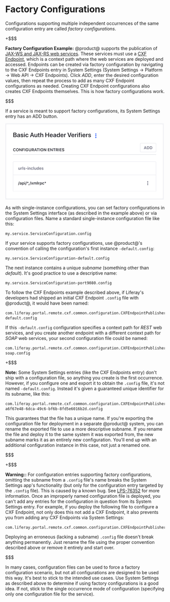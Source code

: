 # Factory Configurations [](id=factory-configurations)

Configurations supporting multiple independent occurrences of the same
configuration entry are called *factory configurations*. 

+$$$

**Factory Configuration Example:** @product@ supports the publication of 
[JAX-WS and JAX-RS web services](/develop/tutorials/-/knowledge_base/7-1/jax-ws-and-jax-rs). 
These services must use a 
[CXF Endpoint](/develop/tutorials/-/knowledge_base/7-1/jax-ws-and-jax-rs#cxf-endpoints), 
which is a context path where the web services are deployed and accessed. 
Endpoints can be created via factory configuration by navigating to the CXF
Endpoints entry in System Settings (System Settings &rarr; Platform &rarr; Web 
API &rarr; CXF Endpoints). Click *ADD*, enter the desired configuration values, 
then repeat the process to add as many CXF Endpoint configurations as needed. 
Creating CXF Endpoint configurations also creates CXF Endpoints themselves. This 
is how factory configurations work. 

$$$

If a service is meant to support factory configurations, its System Settings
entry has an ADD button. 

![Figure 1: If a System Settings entry has an ADD button, it's suitable for factory configurations.](../../../../images/factory-configuration-entry.png)

As with single-instance configurations, you can set factory configurations in 
the System Settings interface (as described in the example above) or via 
configuration files. Name a standard single-instance configuration file like
this: 

    my.service.ServiceConfiguration.config

If your service supports factory configurations, use @product@'s convention of 
calling the configuration's first instance `-default.config`: 

    my.service.ServiceConfiguration-default.config

The next instance contains a unique *subname* (something other than *default*).
It's good practice to use a descriptive name: 

    my.service.ServiceConfiguration-port9080.config

To follow the CXF Endpoints example described above, if Liferay's developers had
shipped an initial CXF Endpoint `.config` file with @product@, it would have 
been named: 

    com.liferay.portal.remote.cxf.common.configuration.CXFEndpointPublisherConfiguration-default.config

If this `-default.config` configuration specifies a context path for *REST* web 
services, and you create another endpoint with a different context path for 
*SOAP* web services, your second configuration file could be named: 

    com.liferay.portal.remote.cxf.common.configuration.CXFEndpointPublisherConfiguration-soap.config

+$$$

**Note:** Some System Settings entries (like the CXF Endpoints entry) don't ship
with a configuration file, so anything you create is the first occurrence. 
However, if you configure one and export it to obtain the `.config` file, it's 
not named `-default.config`. Instead it's given a guaranteed unique identifier
for its subname, like this:

    com.liferay.portal.remote.cxf.common.configuration.CXFEndpointPublisherConfiguration-a6f67e48-6dca-49c6-bf6b-8fd5e6016b2d.config

This guarantees that the file has a unique name. If you're exporting the 
configuration file for deployment in a separate @product@ system, you can rename 
the exported file to use a more descriptive subname. If you rename the file and 
deploy it to the same system it was exported from, the new subname marks it as 
an entirely new configuration. You'll end up with an additional configuration 
instance in this case, not just a renamed one. 

$$$

+$$$

**Warning::** For configuration entries supporting factory configurations, 
omitting the subname from a `.config` file's name breaks the System Settings
app's functionality (but only for the configuration entry targeted by the 
`.config` file). This is caused by a known bug. See
[LPS-76352](https://issues.liferay.com/browse/LPS-76352) 
for more information. Once an improperly named configuration file is deployed, 
you can't add any entries for the configuration in question from its System 
Settings entry. For example, if you deploy the following file to configure a CXF 
Endpoint, not only does this not add a CXF Endpoint, it also prevents you from 
adding any CXF Endpoints via System Settings: 

    com.liferay.portal.remote.cxf.common.configuration.CXFEndpointPublisherConfiguration.config

Deploying an erroneous (lacking a subname) `.config` file doesn't break anything 
permanently. Just rename the file using the proper convention described above or 
remove it entirely and start over. 

$$$

In many cases, configuration files can be used to force a factory configuration 
scenario, but not all configurations are designed to be used this way. It's best 
to stick to the intended use cases. Use System Settings as described above to 
determine if using factory configurations is a good idea. If not, stick to the 
single occurrence mode of configuration (specifying only one configuration file 
for the service). 
